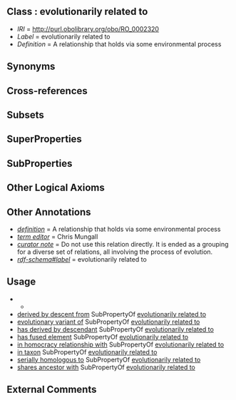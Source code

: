 
## Class : evolutionarily related to

 * *IRI* = http://purl.obolibrary.org/obo/RO_0002320
 * *Label* = evolutionarily related to
 * *Definition* = A relationship that holds via some environmental process

## Synonyms


## Cross-references


## Subsets


## SuperProperties


## SubProperties


## Other Logical Axioms


## Other Annotations

 * *[definition](../../IAO/15/IAO_0000115.md)* = A relationship that holds via some environmental process
 * *[term editor](../../IAO/17/IAO_0000117.md)* = Chris Mungall
 * *[curator note](../../IAO/32/IAO_0000232.md)* = Do not use this relation directly. It is ended as a grouping for a diverse set of relations, all involving the process of evolution.
 * *[rdf-schema#label](../../el/rdf-schema#label.md)* = evolutionarily related to

## Usage

 * -
 * [derived by descent from](../../RO/56/RO_0002156.md) SubPropertyOf [evolutionarily related to](../../RO/20/RO_0002320.md)
 * [evolutionary variant of](../../RO/12/RO_0002312.md) SubPropertyOf [evolutionarily related to](../../RO/20/RO_0002320.md)
 * [has derived by descendant](../../RO/57/RO_0002157.md) SubPropertyOf [evolutionarily related to](../../RO/20/RO_0002320.md)
 * [has fused element](../../RO/74/RO_0002374.md) SubPropertyOf [evolutionarily related to](../../RO/20/RO_0002320.md)
 * [in homocracy relationship with](../../RO/03/RO_HOM0000003.md) SubPropertyOf [evolutionarily related to](../../RO/20/RO_0002320.md)
 * [in taxon](../../RO/62/RO_0002162.md) SubPropertyOf [evolutionarily related to](../../RO/20/RO_0002320.md)
 * [serially homologous to](../../RO/59/RO_0002159.md) SubPropertyOf [evolutionarily related to](../../RO/20/RO_0002320.md)
 * [shares ancestor with](../../RO/58/RO_0002158.md) SubPropertyOf [evolutionarily related to](../../RO/20/RO_0002320.md)

## External Comments


